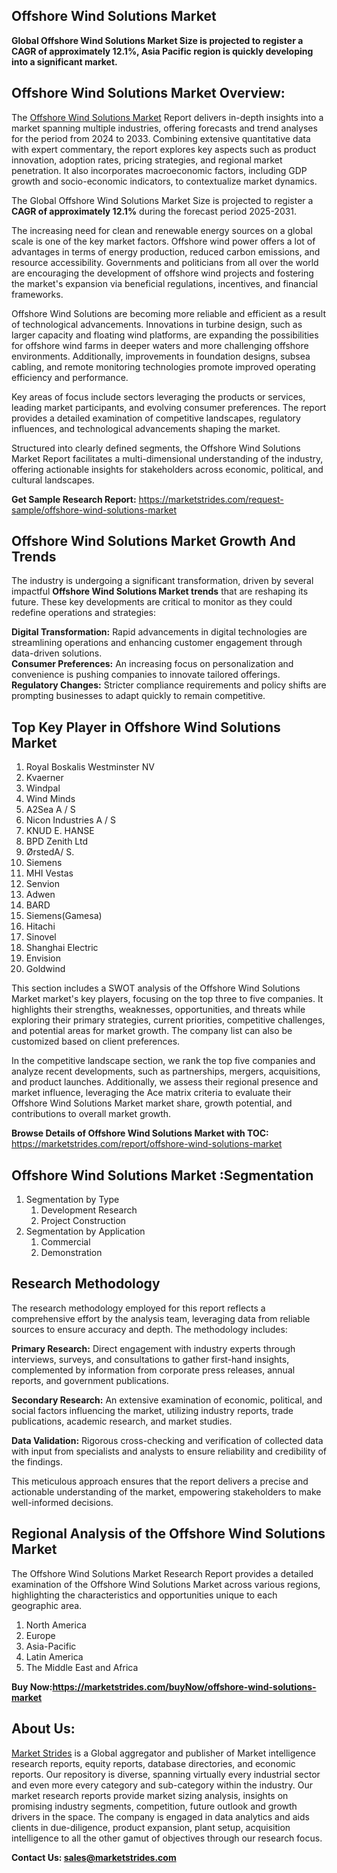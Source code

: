 <h2>Offshore Wind Solutions Market</h2>
<p><strong>Global Offshore Wind Solutions Market Size is projected to register a CAGR of approximately 12.1%, Asia Pacific region is quickly developing into a significant market.</strong></p>
<h2>Offshore Wind Solutions Market Overview:</h2>
<p>The <a href="https://marketstrides.com/report/offshore-wind-solutions-market">Offshore Wind Solutions Market</a> Report delivers in-depth insights into a market spanning multiple industries, offering forecasts and trend analyses for the period from 2024 to 2033. Combining extensive quantitative data with expert commentary, the report explores key aspects such as product innovation, adoption rates, pricing strategies, and regional market penetration. It also incorporates macroeconomic factors, including GDP growth and socio-economic indicators, to contextualize market dynamics.</p>
<p>The Global Offshore Wind Solutions Market Size is projected to register a <strong>CAGR of approximately 12.1%</strong> during the forecast period 2025-2031.</p>
<p>The increasing need for clean and renewable energy sources on a global scale is one of the key market factors. Offshore wind power offers a lot of advantages in terms of energy production, reduced carbon emissions, and resource accessibility. Governments and politicians from all over the world are encouraging the development of offshore wind projects and fostering the market's expansion via beneficial regulations, incentives, and financial frameworks.</p>
<p>Offshore Wind Solutions are becoming more reliable and efficient as a result of technological advancements. Innovations in turbine design, such as larger capacity and floating wind platforms, are expanding the possibilities for offshore wind farms in deeper waters and more challenging offshore environments. Additionally, improvements in foundation designs, subsea cabling, and remote monitoring technologies promote improved operating efficiency and performance.</p>
<p>Key areas of focus include sectors leveraging the products or services, leading market participants, and evolving consumer preferences. The report provides a detailed examination of competitive landscapes, regulatory influences, and technological advancements shaping the market.</p>
<p>Structured into clearly defined segments, the Offshore Wind Solutions Market Report facilitates a multi-dimensional understanding of the industry, offering actionable insights for stakeholders across economic, political, and cultural landscapes.</p>
<p><strong>Get Sample Research Report:</strong> <a href="https://marketstrides.com/request-sample/offshore-wind-solutions-market">https://marketstrides.com/request-sample/offshore-wind-solutions-market</a></p>
<h2>Offshore Wind Solutions Market Growth And Trends</h2>
<p>The industry is undergoing a significant transformation, driven by several impactful <strong>Offshore Wind Solutions Market trends</strong> that are reshaping its future. These key developments are critical to monitor as they could redefine operations and strategies:</p>
<p><strong>Digital Transformation:</strong> Rapid advancements in digital technologies are streamlining operations and enhancing customer engagement through data-driven solutions.<br /><strong>Consumer Preferences:</strong> An increasing focus on personalization and convenience is pushing companies to innovate tailored offerings.<br /><strong>Regulatory Changes:</strong> Stricter compliance requirements and policy shifts are prompting businesses to adapt quickly to remain competitive.</p>
<h2>Top Key Player in Offshore Wind Solutions Market</h2>
<ol>
<li>Royal Boskalis Westminster NV</li>
<li>Kvaerner</li>
<li>Windpal</li>
<li>Wind Minds</li>
<li>A2Sea A / S</li>
<li>Nicon Industries A / S</li>
<li>KNUD E. HANSE</li>
<li>BPD Zenith Ltd</li>
<li>&Oslash;rstedA/ S.</li>
<li>Siemens</li>
<li>MHI Vestas</li>
<li>Senvion</li>
<li>Adwen</li>
<li>BARD</li>
<li>Siemens(Gamesa)</li>
<li>Hitachi</li>
<li>Sinovel</li>
<li>Shanghai Electric</li>
<li>Envision</li>
<li>Goldwind</li>
</ol>
<p>This section includes a SWOT analysis of the Offshore Wind Solutions Market market's key players, focusing on the top three to five companies. It highlights their strengths, weaknesses, opportunities, and threats while exploring their primary strategies, current priorities, competitive challenges, and potential areas for market growth. The company list can also be customized based on client preferences.</p>
<p>In the competitive landscape section, we rank the top five companies and analyze recent developments, such as partnerships, mergers, acquisitions, and product launches. Additionally, we assess their regional presence and market influence, leveraging the Ace matrix criteria to evaluate their Offshore Wind Solutions Market market share, growth potential, and contributions to overall market growth.</p>
<p><strong>Browse Details of Offshore Wind Solutions Market with TOC:</strong> <a href="https://marketstrides.com/report/offshore-wind-solutions-market">https://marketstrides.com/report/offshore-wind-solutions-market</a></p>
<h2>Offshore Wind Solutions Market :Segmentation</h2>
<ol>
<li>Segmentation by Type
<ol>
<li>Development Research</li>
<li>Project Construction</li>
</ol>
</li>
<li>Segmentation by Application
<ol>
<li>Commercial</li>
<li>Demonstration</li>
</ol>
</li>
</ol>
<h2>Research Methodology</h2>
<p>The research methodology employed for this report reflects a comprehensive effort by the analysis team, leveraging data from reliable sources to ensure accuracy and depth. The methodology includes:</p>
<p><strong>Primary Research:</strong> Direct engagement with industry experts through interviews, surveys, and consultations to gather first-hand insights, complemented by information from corporate press releases, annual reports, and government publications.</p>
<p><strong>Secondary Research:</strong> An extensive examination of economic, political, and social factors influencing the market, utilizing industry reports, trade publications, academic research, and market studies.</p>
<p><strong>Data Validation:</strong> Rigorous cross-checking and verification of collected data with input from specialists and analysts to ensure reliability and credibility of the findings.</p>
<p>This meticulous approach ensures that the report delivers a precise and actionable understanding of the market, empowering stakeholders to make well-informed decisions.</p>
<h2>Regional Analysis of the Offshore Wind Solutions Market</h2>
<p>The Offshore Wind Solutions Market Research Report provides a detailed examination of the Offshore Wind Solutions Market across various regions, highlighting the characteristics and opportunities unique to each geographic area.</p>
<ol>
<li>North America</li>
<li>Europe</li>
<li>Asia-Pacific</li>
<li>Latin America</li>
<li>The Middle East and Africa</li>
</ol>
<p><strong>Buy Now:<a href="https://marketstrides.com/buyNow/offshore-wind-solutions-market?price=single_price">https://marketstrides.com/buyNow/offshore-wind-solutions-market</a></strong></p>
<h2>About Us:</h2>
<p><a href="https://marketstrides.com/">Market Strides</a> is a Global aggregator and publisher of Market intelligence research reports, equity reports, database directories, and economic reports. Our repository is diverse, spanning virtually every industrial sector and even more every category and sub-category within the industry. Our market research reports provide market sizing analysis, insights on promising industry segments, competition, future outlook and growth drivers in the space. The company is engaged in data analytics and aids clients in due-diligence, product expansion, plant setup, acquisition intelligence to all the other gamut of objectives through our research focus.</p>
<p><strong>Contact Us: <a href="mailto:sales@marketstrides.com">sales@marketstrides.com</a></strong></p>
